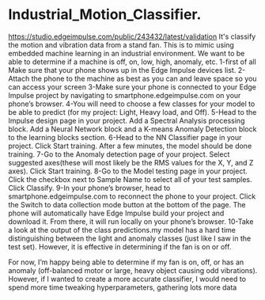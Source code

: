 # Industrial_Motion_Classifier.
https://studio.edgeimpulse.com/public/243432/latest/validation
It's classify the motion and vibration data from a stand fan. This is to mimic using embedded machine learning in an industrial environment. We want to be able to determine if a machine is off, on, low, high, anomaly, etc.
1-first of all Make sure that your phone shows up in the Edge Impulse devices list.
2-Attach the phone to the machine as best as you can and leave space so you can access your screen
3-Make sure your phone is connected to your Edge Impulse project by navigating to smartphone.edgeimpulse.com on your phone’s browser.
4-You will need to choose a few classes for your model to be able to predict (for my project: Light, Heavy load, and Off).
5-Head to the Impulse design page in your project. Add a Spectral Analysis processing block. Add a Neural Network block and a K-means Anomaly Detection block to the learning blocks section.
6-Head to the NN Classifier page in your project. Click Start training. After a few minutes, the model should be done training.
7-Go to the Anomaly detection page of your project. Select suggested axes(these will most likely be the RMS values for the X, Y, and Z axes). Click Start training. 
8-Go to the Model testing page in your project. Click the checkbox next to Sample Name to select all of your test samples. Click Classify.
9-In your phone’s browser, head to smartphone.edgeimpulse.com to reconnect the phone to your project. Click the Switch to data collection mode button at the bottom of the page. The phone will automatically have Edge Impulse build your project and download it. From there, it will run locally on your phone’s browser.
10-Take a look at the output of the class predictions.my model has a hard time distinguishing between the light and anomaly classes (just like I saw in the test set). However, it is effective in determining if the fan is on or off.

For now, I’m happy being able to determine if my fan is on, off, or has an anomaly (off-balanced motor or large, heavy object causing odd vibrations). However, if I wanted to create a more accurate classifier, I would need to spend more time tweaking hyperparameters, gathering lots more data 
